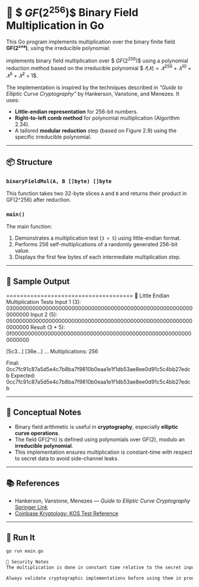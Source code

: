 # 🔢 $$\ GF(2^{256}) \$$ Binary Field Multiplication in Go

This Go program implements multiplication over the binary finite field **GF(2²⁵⁶)**, using the irreducible polynomial:

implements binary field multiplication over $$\ GF(2^{256}) \$$ using a polynomial reduction method based on the irreducible polynomial $$\ 𝑓 ( 𝑋 ) = 𝑋^{256} + 𝑋^{10} + 𝑋^5 + 𝑋^2 + 1  \$$.


The implementation is inspired by the techniques described in _"Guide to Elliptic Curve Cryptography"_ by Hankerson, Vanstone, and Menezes. It uses:

- **Little-endian representation** for 256-bit numbers.
- **Right-to-left comb method** for polynomial multiplication (Algorithm 2.34).
- A tailored **modular reduction** step (based on Figure 2.9) using the specific irreducible polynomial.

---

## 📦 Structure

### `binaryFieldMul(A, B []byte) []byte`

This function takes two 32-byte slices `A` and `B` and returns their product in GF(2^256) after reduction.

### `main()`

The main function:
1. Demonstrates a multiplication test (`3 × 5`) using little-endian format.
2. Performs 256 self-multiplications of a randomly generated 256-bit value.
3. Displays the first few bytes of each intermediate multiplication step.

---

## 🧪 Sample Output

=====================================
🧪 Little Endian Multiplication Tests
Input 1 (3): 0300000000000000000000000000000000000000000000000000000000000000
Input 2 (5): 0500000000000000000000000000000000000000000000000000000000000000
Result (3 * 5): 0f00000000000000000000000000000000000000000000000000000000000000

[5c3...] [36e...] ...
Multiplications: 256

Final: 0cc7fc91c87a5d5e4c7b8ba7f9810b0eaa1e1f1db53ae8ee0d91c5c4bb27edcb
Expected: 0cc7fc91c87a5d5e4c7b8ba7f9810b0eaa1e1f1db53ae8ee0d91c5c4bb27edcb



---

## 🧠 Conceptual Notes

- Binary field arithmetic is useful in **cryptography**, especially **elliptic curve operations**.
- The field GF(2^n) is defined using polynomials over GF(2), modulo an **irreducible polynomial**.
- This implementation ensures multiplication is constant-time with respect to secret data to avoid side-channel leaks.

---

## 📚 References

- Hankerson, Vanstone, Menezes — *Guide to Elliptic Curve Cryptography*  
  [Springer Link](https://link.springer.com/book/10.1007/b97644)
- [Coinbase Kryptology: KOS Test Reference](https://github.com/coinbase/kryptology/blob/master/pkg/ot/extension/kos/kos_test.go)

---

## 🚀 Run It

```bash
go run main.go

🔐 Security Notes
The multiplication is done in constant time relative to the secret input to avoid timing side-channel attacks.

Always validate cryptographic implementations before using them in production environments.

